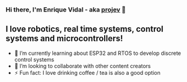 ### Hi there, I'm Enrique Vidal - aka [projev][instagram] 👋

## I love robotics, real time systems, control systems and microcontrollers!

- 🌱 I’m currently learning about ESP32 and RTOS to develop discrete control systems
- 👯 I’m looking to collaborate with other content creators
- ⚡ Fun fact: I love drinking coffee / tea is also a good option 

[instagram]: https://www.instagram.com/_projev/
